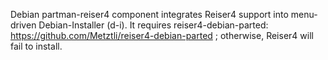 Debian partman-reiser4 component integrates Reiser4 support into menu-driven Debian-Installer (d-i).
It requires reiser4-debian-parted: https://github.com/Metztli/reiser4-debian-parted ; otherwise, Reiser4 will fail to install.
